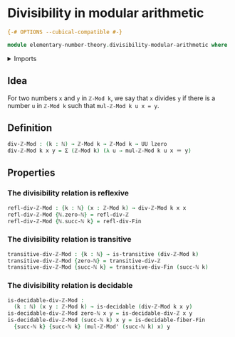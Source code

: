 # Divisibility in modular arithmetic

```agda
{-# OPTIONS --cubical-compatible #-}

module elementary-number-theory.divisibility-modular-arithmetic where
```

<details><summary>Imports</summary>

```agda
open import elementary-number-theory.divisibility-integers
open import elementary-number-theory.divisibility-standard-finite-types
open import elementary-number-theory.modular-arithmetic
open import elementary-number-theory.natural-numbers

open import foundation.binary-relations
open import foundation.decidable-types
open import foundation.dependent-pair-types
open import foundation.identity-types
open import foundation.universe-levels

open import univalent-combinatorics.fibers-of-maps
```

</details>

## Idea

For two numbers `x` and `y` in `ℤ-Mod k`, we say that `x` divides `y` if there
is a number `u` in `ℤ-Mod k` such that `mul-ℤ-Mod k u x = y`.

## Definition

```agda
div-ℤ-Mod : (k : ℕ) → ℤ-Mod k → ℤ-Mod k → UU lzero
div-ℤ-Mod k x y = Σ (ℤ-Mod k) (λ u → mul-ℤ-Mod k u x ＝ y)
```

## Properties

### The divisibility relation is reflexive

```agda
refl-div-ℤ-Mod : {k : ℕ} (x : ℤ-Mod k) → div-ℤ-Mod k x x
refl-div-ℤ-Mod {ℕ.zero-ℕ} = refl-div-ℤ
refl-div-ℤ-Mod {ℕ.succ-ℕ k} = refl-div-Fin
```

### The divisibility relation is transitive

```agda
transitive-div-ℤ-Mod : {k : ℕ} → is-transitive (div-ℤ-Mod k)
transitive-div-ℤ-Mod {zero-ℕ} = transitive-div-ℤ
transitive-div-ℤ-Mod {succ-ℕ k} = transitive-div-Fin (succ-ℕ k)
```

### The divisibility relation is decidable

```agda
is-decidable-div-ℤ-Mod :
  (k : ℕ) (x y : ℤ-Mod k) → is-decidable (div-ℤ-Mod k x y)
is-decidable-div-ℤ-Mod zero-ℕ x y = is-decidable-div-ℤ x y
is-decidable-div-ℤ-Mod (succ-ℕ k) x y = is-decidable-fiber-Fin
  {succ-ℕ k} {succ-ℕ k} (mul-ℤ-Mod' (succ-ℕ k) x) y
```
